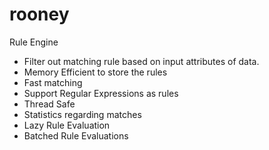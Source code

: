 # rooney
Rule Engine

- Filter out matching rule based on input attributes of data.
- Memory Efficient to store the rules
- Fast matching
- Support Regular Expressions as rules
- Thread Safe
- Statistics regarding matches
- Lazy Rule Evaluation
- Batched Rule Evaluations

